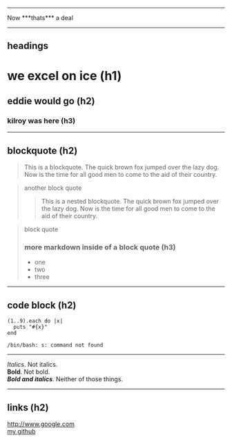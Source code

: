 <script type="text/javascript" src="jquery-1.6.1.min.js"></script>
<script type="text/javascript" src="foo.js"></script>
<link rel="stylesheet" type="text/css" href="foo.css"></style>


* * *
<span class="foo">
Now ***thats*** a deal
</span>


* * *
## headings
# we excel on ice (h1)
## eddie would go (h2)
### kilroy was here (h3)

* * *
## blockquote (h2)
> This is a blockquote. The quick brown fox jumped over the lazy dog. Now is the time for all good men to come to the aid of their country.

> another block quote
>> This is a nested blockquote. The quick brown fox jumped over the lazy dog. Now is the time for all good men to come to the aid of their country.


> block quote
> ### more markdown inside of a block quote (h3)
> * one
> * two
> * three

* * *

## code block (h2)
    (1..9).each do |x|
      puts "#{x}"  
    end

    /bin/bash: s: command not found
* * *
*Italics*. Not italics.  
**Bold**. Not bold.  
***Bold and italics***. Neither of those things.

* * *
## links (h2)
<http://www.google.com>  
[my github](http://github.com/markhaskamp)

